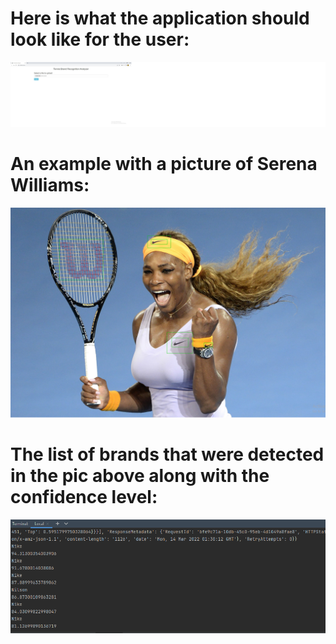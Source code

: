 # Here is what the application should look like for the user:

![Tennis Brand App](/images/tennisbrand_app.jpg)

# An example with a picture of Serena Williams:
![SerenaWilliams](/images/serenabrand.PNG)

# The list of brands that were detected in the pic above along with the confidence level:
![BrandOutput](/images/brand_confidence.png)
